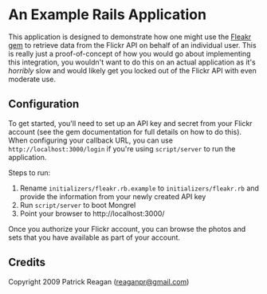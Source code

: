 # An Example Rails Application

This application is designed to demonstrate how one might use the [Fleakr gem](http://github.com/reagent/fleakr) 
to retrieve data from the Flickr API on behalf of an individual user. This is really just a proof-of-concept of
how you would go about implementing this integration, you wouldn't want to do this on an actual application as 
it's *horribly* slow and would likely get you locked out of the Flickr API with even moderate use.

## Configuration

To get started, you'll need to set up an API key and secret from your Flickr account (see the gem documentation for
full details on how to do this).  When configuring your callback URL, you can use `http://localhost:3000/login` if
you're using `script/server` to run the application.

Steps to run:

1. Rename `initializers/fleakr.rb.example` to `initializers/fleakr.rb` and provide the information from your newly
   created API key
1. Run `script/server` to boot Mongrel
1. Point your browser to http://localhost:3000/

Once you authorize your Flickr account, you can browse the photos and sets that you have available as part of your
account.  

## Credits

Copyright 2009 Patrick Reagan (reaganpr@gmail.com)
